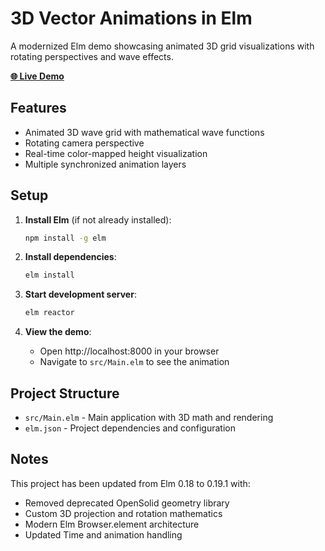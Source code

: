 # 3D Vector Animations in Elm

A modernized Elm demo showcasing animated 3D grid visualizations with rotating perspectives and wave effects.

**[🌐 Live Demo](https://ninjaconcept.github.io/elm-vector-demo-1/)**

## Features

- Animated 3D wave grid with mathematical wave functions
- Rotating camera perspective
- Real-time color-mapped height visualization
- Multiple synchronized animation layers

## Setup

1. **Install Elm** (if not already installed):
   ```bash
   npm install -g elm
   ```

2. **Install dependencies**:
   ```bash
   elm install
   ```

3. **Start development server**:
   ```bash
   elm reactor
   ```

4. **View the demo**:
   - Open http://localhost:8000 in your browser
   - Navigate to `src/Main.elm` to see the animation

## Project Structure

- `src/Main.elm` - Main application with 3D math and rendering
- `elm.json` - Project dependencies and configuration

## Notes

This project has been updated from Elm 0.18 to 0.19.1 with:
- Removed deprecated OpenSolid geometry library
- Custom 3D projection and rotation mathematics
- Modern Elm Browser.element architecture
- Updated Time and animation handling

